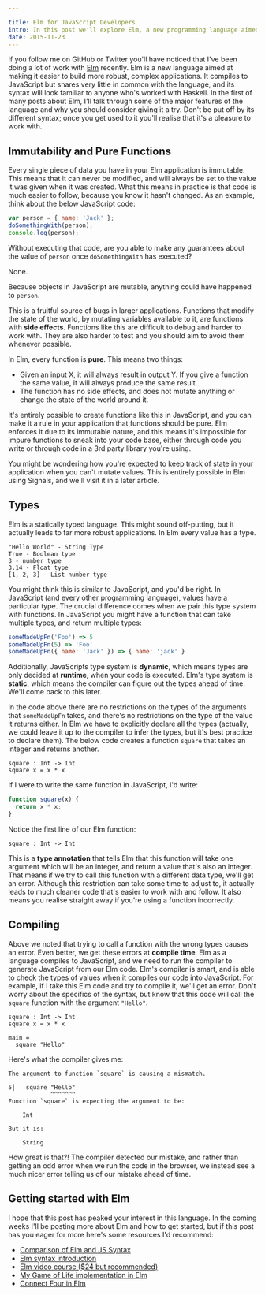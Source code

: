 ```yaml
---

title: Elm for JavaScript Developers
intro: In this post we'll explore Elm, a new programming language aimed at frontend developers, and some of its major features.
date: 2015-11-23
---
```


If you follow me on GitHub or Twitter you'll have noticed that I've been doing a lot of work with [Elm](http://elm-lang.org/) recently. Elm is a new language aimed at making it easier to build more robust, complex applications. It compiles to JavaScript but shares very little in common with the language, and its syntax will look familiar to anyone who's worked with Haskell. In the first of many posts about Elm, I'll talk through some of the major features of the language and why you should consider giving it a try. Don't be put off by its different syntax; once you get used to it you'll realise that it's a pleasure to work with.

## Immutability and Pure Functions

Every single piece of data you have in your Elm application is immutable. This means that it can never be modified, and will always be set to the value it was given when it was created. What this means in practice is that code is much easier to follow, because you know it hasn't changed. As an example, think about the below JavaScript code:

```js
var person = { name: 'Jack' };
doSomethingWith(person);
console.log(person);
```

Without executing that code, are you able to make any guarantees about the value of `person` once `doSomethingWith` has executed?

None.

Because objects in JavaScript are mutable, anything could have happened to `person`.

This is a fruitful source of bugs in larger applications. Functions that modify the state of the world, by mutating variables available to it, are functions with **side effects**. Functions like this are difficult to debug and harder to work with. They are also harder to test and you should aim to avoid them whenever possible.

In Elm, every function is **pure**. This means two things:

* Given an input X, it will always result in output Y. If you give a function the same value, it will always produce the same result.
* The function has no side effects, and does not mutate anything or change the state of the world around it.

It's entirely possible to create functions like this in JavaScript, and you can make it a rule in your application that functions should be pure. Elm enforces it due to its immutable nature, and this means it's impossible for impure functions to sneak into your code base, either through code you write or through code in a 3rd party library you're using.

You might be wondering how you're expected to keep track of state in your application when you can't mutate values. This is entirely possible in Elm using Signals, and we'll visit it in a later article.

## Types

Elm is a statically typed language. This might sound off-putting, but it actually leads to far more robust applications. In Elm every value has a type.

```
"Hello World" - String Type
True - Boolean type
3 - number type
3.14 - Float type
[1, 2, 3] - List number type
```

You might think this is similar to JavaScript, and you'd be right. In JavaScript (and every other programming language), values have a particular type. The crucial difference comes when we pair this type system with functions. In JavaScript you might have a function that can take multiple types, and return multiple types:

```js
someMadeUpFn('Foo') => 5
someMadeUpFn(5) => 'Foo'
someMadeUpFn({ name: 'Jack' }) => { name: 'jack' }
```

Additionally, JavaScripts type system is **dynamic**, which means types are only decided at **runtime**, when your code is executed. Elm's type system is **static**, which means the compiler can figure out the types ahead of time. We'll come back to this later.

In the code above there are no restrictions on the types of the arguments that `someMadeUpFn` takes, and there's no restrictions on the type of the value it returns either. In Elm we have to explicitly declare all the types (actually, we could leave it up to the compiler to infer the types, but it's best practice to declare them). The below code creates a function `square` that takes an integer and returns another.

```
square : Int -> Int
square x = x * x
```

If I were to write the same function in JavaScript, I'd write:

```js
function square(x) {
  return x * x;
}
```

Notice the first line of our Elm function:

```
square : Int -> Int
```

This is a **type annotation** that tells Elm that this function will take one argument which will be an integer, and return a value that's also an integer. That means if we try to call this function with a different data type, we'll get an error. Although this restriction can take some time to adjust to, it actually leads to much cleaner code that's easier to work with and follow. It also means you realise straight away if you're using a function incorrectly.

## Compiling

Above we noted that trying to call a function with the wrong types causes an error. Even better, we get these errors at **compile time**. Elm as a language compiles to JavaScript, and we need to run the compiler to generate JavaScript from our Elm code. Elm's compiler is smart, and is able to check the types of values when it compiles our code into JavaScript. For example, if I take this Elm code and try to compile it, we'll get an error. Don't worry about the specifics of the syntax, but know that this code will call the `square` function with the argument `"Hello"`.

```
square : Int -> Int
square x = x * x

main =
  square "Hello"
```

Here's what the compiler gives me:

```
The argument to function `square` is causing a mismatch.

5│   square "Hello"
            ^^^^^^^
Function `square` is expecting the argument to be:

    Int

But it is:

    String
```

How great is that?! The compiler detected our mistake, and rather than getting an odd error when we run the code in the browser, we instead see a much nicer error telling us of our mistake ahead of time.

## Getting started with Elm

I hope that this post has peaked your interest in this language. In the coming weeks I'll be posting more about Elm and how to get started, but if this post has you eager for more here's some resources I'd recommend:

* [Comparison of Elm and JS Syntax](http://elm-lang.org/docs/from-javascript)
* [Elm syntax introduction](http://elm-lang.org/docs/syntax)
* [Elm video course ($24 but recommended)](https://pragmaticstudio.com/elm)
* [My Game of Life implementation in Elm](https://github.com/jackfranklin/elm-game-of-life)
* [Connect Four in Elm](https://github.com/jackfranklin/elm-connect-four)
